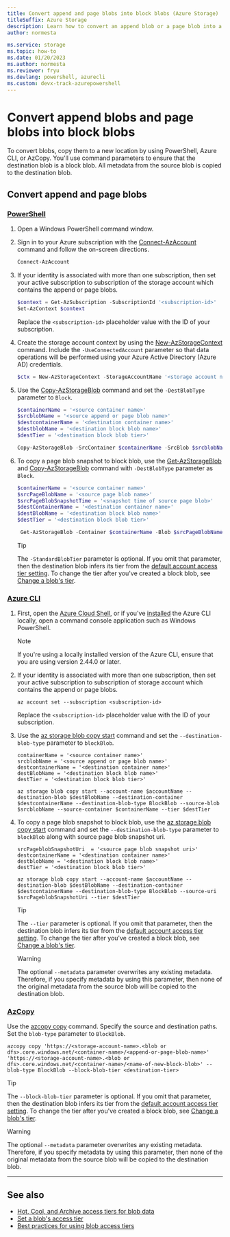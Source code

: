 ```yaml
---
title: Convert append and page blobs into block blobs (Azure Storage)
titleSuffix: Azure Storage
description: Learn how to convert an append blob or a page blob into a block blob in Azure Blob Storage.
author: normesta

ms.service: storage
ms.topic: how-to
ms.date: 01/20/2023
ms.author: normesta
ms.reviewer: fryu
ms.devlang: powershell, azurecli
ms.custom: devx-track-azurepowershell
---
```


# Convert append blobs and page blobs into block blobs

To convert blobs, copy them to a new location by using PowerShell, Azure CLI, or AzCopy. You'll use command parameters to ensure that the destination blob is a block blob. All metadata from the source blob is copied to the destination blob.

## Convert append and page blobs

### [PowerShell](#tab/azure-powershell)

1. Open a Windows PowerShell command window.

2. Sign in to your Azure subscription with the [Connect-AzAccount](/powershell/module/az.accounts/connect-azaccount) command and follow the on-screen directions.

   ```powershell
   Connect-AzAccount
   ```

3. If your identity is associated with more than one subscription, then set your active subscription to subscription of the storage account which contains the append or page blobs.

   ```powershell
   $context = Get-AzSubscription -SubscriptionId '<subscription-id>'
   Set-AzContext $context
   ```

   Replace the `<subscription-id>` placeholder value with the ID of your subscription.

4. Create the storage account context by using the [New-AzStorageContext](/powershell/module/az.storage/new-azstoragecontext) command. Include the `-UseConnectedAccount` parameter so that data operations will be performed using your Azure Active Directory (Azure AD) credentials.

   ```powershell
   $ctx = New-AzStorageContext -StorageAccountName '<storage account name>' -UseConnectedAccount
   ```

5. Use the [Copy-AzStorageBlob](/powershell/module/az.storage/copy-azstorageblob) command and set the `-DestBlobType` parameter to `Block`.

   ```powershell
   $containerName = '<source container name>'
   $srcblobName = '<source append or page blob name>'
   $destcontainerName = '<destination container name>'
   $destblobName = '<destination block blob name>'
   $destTier = '<destination block blob tier>'

   Copy-AzStorageBlob -SrcContainer $containerName -SrcBlob $srcblobName -Context $ctx -DestContainer $destcontainerName -DestBlob $destblobName -DestContext $ctx -DestBlobType Block -StandardBlobTier $destTier
   ```

6. To copy a page blob snapshot to block blob, use the [Get-AzStorageBlob](/powershell/module/az.storage/get-azstorageblob) and [Copy-AzStorageBlob](/powershell/module/az.storage/copy-azstorageblob) command with `-DestBlobType` parameter as `Block`.

   ```powershell
   $containerName = '<source container name>'
   $srcPageBlobName = '<source page blob name>'
   $srcPageBlobSnapshotTime = '<snapshot time of source page blob>'
   $destContainerName = '<destination container name>'
   $destBlobName = '<destination block blob name>'
   $destTier = '<destination block blob tier>'

    Get-AzStorageBlob -Container $containerName -Blob $srcPageBlobName -SnapshotTime $srcPageBlobSnapshotTime -Context $ctx | Copy-AzStorageBlob -DestContainer $destContainerName -DestBlob $destBlobName -DestBlobType block -StandardBlobTier $destTier -DestContext $ctx 

   ```

   > [!TIP]
   > The `-StandardBlobTier` parameter is optional. If you omit that parameter, then the destination blob infers its tier from the [default account access tier setting](access-tiers-overview.md#default-account-access-tier-setting). To change the tier after you've created a block blob, see [Change a blob's tier](access-tiers-online-manage.md#change-a-blobs-tier). 


### [Azure CLI](#tab/azure-cli)

1. First, open the [Azure Cloud Shell](../../cloud-shell/overview.md), or if you've [installed](/cli/azure/install-azure-cli) the Azure CLI locally, open a command console application such as Windows PowerShell.

   > [!NOTE]
   > If you're using a locally installed version of the Azure CLI, ensure that you are using version 2.44.0 or later. 

2. If your identity is associated with more than one subscription, then set your active subscription to subscription of storage account which contains the append or page blobs.

   ```azurecli-interactive
   az account set --subscription <subscription-id>
   ```

   Replace the `<subscription-id>` placeholder value with the ID of your subscription.

3. Use the [az storage blob copy start](/cli/azure/storage/blob/copy#az-storage-blob-copy-start) command and set the `--destination-blob-type` parameter to `blockBlob`. 

   ```azurecli
   containerName = '<source container name>'
   srcblobName = '<source append or page blob name>'
   destcontainerName = '<destination container name>'
   destBlobName = '<destination block blob name>'
   destTier = '<destination block blob tier>'

   az storage blob copy start --account-name $accountName --destination-blob $destBlobName --destination-container $destcontainerName --destination-blob-type BlockBlob --source-blob $srcblobName --source-container $containerName --tier $destTier
   ```

4. To copy a page blob snapshot to block blob, use the [az storage blob copy start](/cli/azure/storage/blob/copy#az-storage-blob-copy-start) command and set the `--destination-blob-type` parameter to `blockBlob` along with source page blob snapshot uri. 

   ```azurecli
   srcPageblobSnapshotUri  = '<source page blob snapshot uri>'
   destcontainerName = '<destination container name>'
   destblobName = '<destination block blob name>'
   destTier = '<destination block blob tier>'

   az storage blob copy start --account-name $accountName --destination-blob $destBlobName --destination-container $destcontainerName --destination-blob-type BlockBlob --source-uri $srcPageblobSnapshotUri --tier $destTier
   ```

   > [!TIP]
   > The `--tier` parameter is optional. If you omit that parameter, then the destination blob infers its tier from the [default account access tier setting](access-tiers-overview.md#default-account-access-tier-setting). To change the tier after you've created a block blob, see [Change a blob's tier](access-tiers-online-manage.md#change-a-blobs-tier).

   > [!WARNING]
   > The optional `--metadata` parameter overwrites any existing metadata. Therefore, if you specify metadata by using this parameter, then none of the original metadata from the source blob will be copied to the destination blob.


### [AzCopy](#tab/azcopy)

Use the [azcopy copy](../common/storage-ref-azcopy-copy.md) command. Specify the source and destination paths. Set the `blob-type` parameter to `BlockBlob`.

```azcopy
azcopy copy 'https://<storage-account-name>.<blob or dfs>.core.windows.net/<container-name>/<append-or-page-blob-name>' 'https://<storage-account-name>.<blob or dfs>.core.windows.net/<container-name>/<name-of-new-block-blob>' --blob-type BlockBlob --block-blob-tier <destination-tier>
```

> [!TIP]
> The `--block-blob-tier` parameter is optional. If you omit that parameter, then the destination blob infers its tier from the [default account access tier setting](access-tiers-overview.md#default-account-access-tier-setting). To change the tier after you've created a block blob, see [Change a blob's tier](access-tiers-online-manage.md#change-a-blobs-tier). 

> [!WARNING]
> The optional `--metadata` parameter overwrites any existing metadata. Therefore, if you specify metadata by using this parameter, then none of the original metadata from the source blob will be copied to the destination blob.

---
## See also

- [Hot, Cool, and Archive access tiers for blob data](access-tiers-overview.md)
- [Set a blob's access tier](access-tiers-online-manage.md)
- [Best practices for using blob access tiers](access-tiers-best-practices.md)


